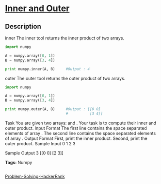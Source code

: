# [Inner and Outer][title]

## Description

inner
The inner tool returns the inner product of two arrays.
```python
import numpy

A = numpy.array([0, 1])
B = numpy.array([3, 4])

print numpy.inner(A, B)     #Output : 4
```
outer
The outer tool returns the outer product of two arrays.
```python
import numpy

A = numpy.array([0, 1])
B = numpy.array([3, 4])

print numpy.outer(A, B)     #Output : [[0 0]
                            #          [3 4]]
```

Task
You are given two arrays:  and .
Your task is to compute their inner and outer product.
Input Format
The first line contains the space separated elements of array .
The second line contains the space separated elements of array .
Output Format
First, print the inner product.
Second, print the outer product.
Sample Input
0 1
2 3

Sample Output
3
[[0 0]
 [2 3]]

**Tags:** Numpy

##
[Problem-Solving-HackerRank][ajl]

[title]: https://www.hackerrank.com/challenges/np-inner-and-outer/problem?isFullScreen=true
[ajl]: https://github.com/yossef-seyam/Problem-Solving-HackerRank